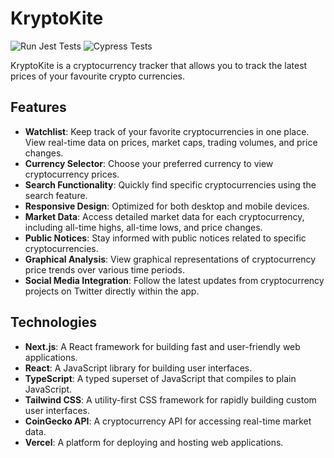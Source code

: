 # KryptoKite

![Run Jest Tests](https://github.com/sjmitch-git/kryptokite/actions/workflows/jest-tests.yml/badge.svg)
![Cypress Tests](https://github.com/sjmitch-git/kryptokite/actions/workflows/cypress.yml/badge.svg)

KryptoKite is a cryptocurrency tracker that allows you to track the latest prices of your favourite
crypto currencies.

## Features

- **Watchlist**: Keep track of your favorite cryptocurrencies in one place. View real-time data on
  prices, market caps, trading volumes, and price changes.
- **Currency Selector**: Choose your preferred currency to view cryptocurrency prices.
- **Search Functionality**: Quickly find specific cryptocurrencies using the search feature.
- **Responsive Design**: Optimized for both desktop and mobile devices.
- **Market Data**: Access detailed market data for each cryptocurrency, including all-time highs,
  all-time lows, and price changes.
- **Public Notices**: Stay informed with public notices related to specific cryptocurrencies.
- **Graphical Analysis**: View graphical representations of cryptocurrency price trends over various
  time periods.
- **Social Media Integration**: Follow the latest updates from cryptocurrency projects on Twitter
  directly within the app.

## Technologies

- **Next.js**: A React framework for building fast and user-friendly web applications.
- **React**: A JavaScript library for building user interfaces.
- **TypeScript**: A typed superset of JavaScript that compiles to plain JavaScript.
- **Tailwind CSS**: A utility-first CSS framework for rapidly building custom user interfaces.
- **CoinGecko API**: A cryptocurrency API for accessing real-time market data.
- **Vercel**: A platform for deploying and hosting web applications.
